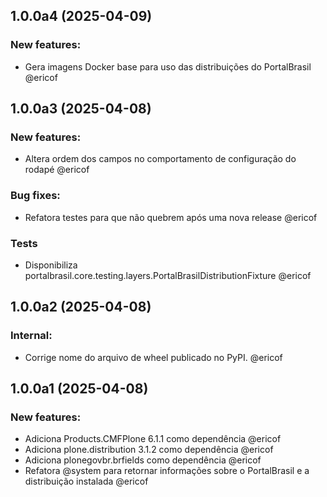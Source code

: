 ## 1.0.0a4 (2025-04-09)


### New features:

- Gera imagens Docker base para uso das distribuições do PortalBrasil @ericof 

## 1.0.0a3 (2025-04-08)


### New features:

- Altera ordem dos campos no comportamento de configuração do rodapé @ericof 


### Bug fixes:

- Refatora testes para que não quebrem após uma nova release @ericof 


### Tests

- Disponibiliza portalbrasil.core.testing.layers.PortalBrasilDistributionFixture @ericof 

## 1.0.0a2 (2025-04-08)


### Internal:

- Corrige nome do arquivo de wheel publicado no PyPI. @ericof 

## 1.0.0a1 (2025-04-08)


### New features:

- Adiciona Products.CMFPlone 6.1.1 como dependência @ericof 
- Adiciona plone.distribution 3.1.2 como dependência @ericof 
- Adiciona plonegovbr.brfields como dependência @ericof 
- Refatora @system para retornar informações sobre o PortalBrasil e a distribuição instalada @ericof
